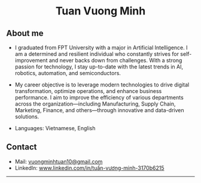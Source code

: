 <h1 align="center">Tuan Vuong Minh</h1>

## About me
- I graduated from FPT University with a major in Artificial Intelligence. I am a determined and resilient individual who constantly strives for self-improvement and never backs down from challenges. With a strong passion for technology, I stay up-to-date with the latest trends in AI, robotics, automation, and semiconductors.

- My career objective is to leverage modern technologies to drive digital transformation, optimize operations, and enhance business performance. I aim to improve the efficiency of various departments across the organization—including Manufacturing, Supply Chain, Marketing, Finance, and others—through innovative and data-driven solutions.

- Languages: Vietnamese, English

## Contact
- Mail: vuongminhtuan10@gmail.com
- LinkedIn: www.linkedin.com/in/tuấn-vương-minh-3170b6215
---

